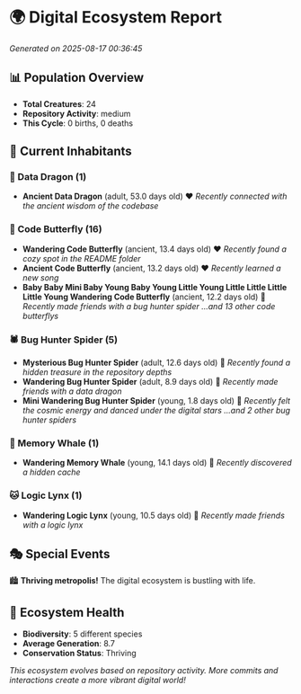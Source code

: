 # 🌍 Digital Ecosystem Report
*Generated on 2025-08-17 00:36:45*

## 📊 Population Overview
- **Total Creatures**: 24
- **Repository Activity**: medium
- **This Cycle**: 0 births, 0 deaths

## 👥 Current Inhabitants

### 🐉 Data Dragon (1)
- **Ancient Data Dragon** (adult, 53.0 days old) ❤️
  *Recently connected with the ancient wisdom of the codebase*

### 🦋 Code Butterfly (16)
- **Wandering Code Butterfly** (ancient, 13.4 days old) ❤️
  *Recently found a cozy spot in the README folder*
- **Ancient Code Butterfly** (ancient, 13.2 days old) ❤️
  *Recently learned a new song*
- **Baby Baby Mini Baby Young Baby Young Little Young Little Little Little Little Young Wandering Code Butterfly** (ancient, 12.2 days old) 💛
  *Recently made friends with a bug hunter spider*
  *...and 13 other code butterflys*

### 🕷️ Bug Hunter Spider (5)
- **Mysterious Bug Hunter Spider** (adult, 12.6 days old) 💚
  *Recently found a hidden treasure in the repository depths*
- **Wandering Bug Hunter Spider** (adult, 8.9 days old) 💚
  *Recently made friends with a data dragon*
- **Mini Wandering Bug Hunter Spider** (young, 1.8 days old) 💚
  *Recently felt the cosmic energy and danced under the digital stars*
  *...and 2 other bug hunter spiders*

### 🐋 Memory Whale (1)
- **Wandering Memory Whale** (young, 14.1 days old) 💚
  *Recently discovered a hidden cache*

### 🐱 Logic Lynx (1)
- **Wandering Logic Lynx** (young, 10.5 days old) 💚
  *Recently made friends with a logic lynx*

## 🎭 Special Events

🏙️ **Thriving metropolis!** The digital ecosystem is bustling with life.

## 🔬 Ecosystem Health
- **Biodiversity**: 5 different species
- **Average Generation**: 8.7
- **Conservation Status**: Thriving

*This ecosystem evolves based on repository activity. More commits and interactions create a more vibrant digital world!*